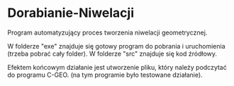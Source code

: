 # Dorabianie-Niwelacji
Program automatyzujący proces tworzenia niwelacji geometrycznej.

W folderze "exe" znajduje się gotowy program do pobrania i uruchomienia (trzeba pobrać cały folder).
W folderze "src" znajduje się kod źródłowy.

Efektem końcowym działanie jest utworzenie pliku, który należy podczytać do programu C-GEO. (na tym programie było testowane działanie).
